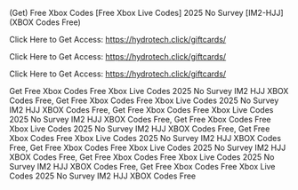 (Get) Free Xbox Codes [Free Xbox Live Codes] 2025 No Survey [IM2-HJJ] (XBOX Codes Free)

Click Here to Get Access: https://hydrotech.click/giftcards/

Click Here to Get Access: https://hydrotech.click/giftcards/

Click Here to Get Access: https://hydrotech.click/giftcards/

 Get Free Xbox Codes Free Xbox Live Codes 2025 No Survey IM2 HJJ XBOX Codes Free, Get Free Xbox Codes Free Xbox Live Codes 2025 No Survey IM2 HJJ XBOX Codes Free, Get Free Xbox Codes Free Xbox Live Codes 2025 No Survey IM2 HJJ XBOX Codes Free, Get Free Xbox Codes Free Xbox Live Codes 2025 No Survey IM2 HJJ XBOX Codes Free, Get Free Xbox Codes Free Xbox Live Codes 2025 No Survey IM2 HJJ XBOX Codes Free, Get Free Xbox Codes Free Xbox Live Codes 2025 No Survey IM2 HJJ XBOX Codes Free, Get Free Xbox Codes Free Xbox Live Codes 2025 No Survey IM2 HJJ XBOX Codes Free, Get Free Xbox Codes Free Xbox Live Codes 2025 No Survey IM2 HJJ XBOX Codes Free
